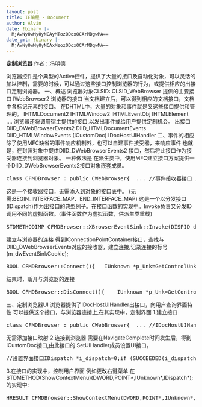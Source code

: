 ```yaml
---
layout: post
title: IE编程 - Document
author: Alvin
date: !binary |-
  MjAwNy0wMy0yNCAyMTozODoxOCArMDgwMA==
date_gmt: !binary |-
  MjAwNy0wMy0yNCAxMzozODoxOCArMDgwMA==
---
```

<strong>定制浏览器
</strong>作者：冯明德

<!-- DETAILS -->
浏览器控件是个典型的Active控件，提供了大量的接口及自动化对象，可以灵活的加以控制，需要的时候，可以通过这些接口控制浏览器的行为，或提供相应的出接口定制浏览器。 
一、概述 
浏览器对象CLSID: 
CLSID_WebBrowser 
提供的主要接口 
IWebBrowser2 浏览器的接口 
当文档建立后，可以得到相应的文档接口，文档中各标记元素的接口。 
在DHTML中，大量的对象和事件就是又这些接口提供和管理的。 
IHTMLDocument2 
IHTMLWindow2 
IHTMLEventObj 
IHTMLElement 
.... 
浏览器还将调用宿主提供的接口,以发出事件或给用户提供定制机会。 
出接口 
DIID_DWebBrowserEvents2 
DIID_HTMLDocumentEvents 
DIID_HTMLWindowEvents 
(ICustomDoc) 
IDocHostUIHandler 
二、事件的相应 
除了使用MFC缺省的事件响应机制外，也可以自建事件接受器，来响应事件 
也就是，在封装对象中提供DIID_DWebBrowserEvents2 接口，然后将此接口作为接受器连接到浏览器对象。 
一种做法是 
在派生类中，使用MFC建立接口方案提供一个DIID_DWebBrowserEvents2接口对象嵌套成员。 
<pre><span class="keyword">class</span> CFMDBrowser : <span class="keyword">public</span> CWebBrowser{	...	<span class="note">//事件接收器接口</span>	<span class="note">//DWebBrowserEvents</span>	<span class="note">//这是一个IDispatch分发接口</span>	BEGIN_INTERFACE_PART(BrowserEventSink,DWebBrowserEvents)		STDMETHOD(GetTypeInfoCount)(UINT *pctinfo);			STDMETHOD(GetTypeInfo)(UINT iTInfo,LCID lcid,ITypeInfo **ppTInfo);		STDMETHOD(GetIDsOfNames)(REFIID riid,				LPOLESTR *rgszNames,UINT cNames,				LCID lcid,DISPID *rgDispId);		STDMETHOD(Invoke)(DISPID dispIdMember,REFIID riid,LCID lcid,				WORD wFlags,DISPPARAMS *pDispParams,				VARIANT *pVarResult,EXCEPINFO *pExcepInfo,				UINT  *puArgErr);		END_INTERFACE_PART(BrowserEventSink)	DWORD m_dwEventSinkCookie;	...}</pre>
这是一个接收器接口，无需添入到对象的接口表中。 
(无需:BEGIN_INTERFACE_MAP、END_INTERFACE_MAP) 
这是一个以分发接口(IDispatch)作为出接口的典型例子。在接口函数的实现中。Invoke负责又分发ID调用不同的虚拟函数。(事件函数作为虚拟函数，供派生类重载) 
<pre>STDMETHODIMP CFMDBrowser::XBrowserEventSink::Invoke(DISPID dispIdMember,REFIID riid,LCID lcid,				  WORD wFlags,DISPPARAMS *pDispParams,				  VARIANT *pVarResult,EXCEPINFO *pExcepInfo,				  UINT  *puArgErr){	METHOD_PROLOGUE(CFMDBrowser,BrowserEventSink)	<span class="note">//将事件分发到各虚拟函数</span>	<span class="note">//分发ID的定义见 exdispid.h</span>	<span class="keyword">switch</span>(dispIdMember)	{	<span class="keyword">case</span> DISPID_BEFORENAVIGATE:		...		HRESULT hr=pThis->OnBeforeNavigate(..) <span class="note">//事件对应的虚拟函数</span>		...		<span class="keyword">break</span>;        <span class="keyword">case</span> DISPID_NAVIGATECOMPLETE:        		...	<span class="keyword">case</span> ...	<span class="keyword">case</span> ...}</pre>
建立与浏览器的连接 
得到IConnectionPointContainer接口，查找与DIID_DWebBrowserEvents对应的接收器，建立连接,记录连接的标号(m_dwEventSinkCookie); 
<pre>BOOL CFMDBrowser::Connect(){	IUnknown *p_Unk=GetControlUnknown();	<span class="keyword">if</span>(p_Unk==NULL)		<span class="keyword">return</span> FALSE;	BOOL bOK=FALSE;	<span class="note">//查找连接点对象</span>	IConnectionPointContainer *i_cpc=0;	HRESULT hr=p_Unk->QueryInterface(IID_IConnectionPointContainer,		(<span class="keyword">void</span> **)(&i_cpc));	<span class="keyword">if</span> (SUCCEEDED(hr))	{		IConnectionPoint *i_cp=0;		hr=i_cpc->FindConnectionPoint(DIID_DWebBrowserEvents,&i_cp);		<span class="keyword">if</span> (SUCCEEDED(hr))		{			hr=i_cp->Advise(&m_xBrowserEventSink,&m_dwEventSinkCookie);			i_cp->Release();			bOK=TRUE;		}		i_cpc->Release();	}		<span class="keyword">return</span> bOK;}</pre>
结束时，断开与浏览器的连接 
<pre>BOOL CFMDBrowser::DisConnect(){	IUnknown *p_Unk=GetControlUnknown();	<span class="keyword">if</span>(p_Unk==NULL)		<span class="keyword">return</span> FALSE;		BOOL bOK=FALSE;		<span class="note">//查找连接点对象</span>	IConnectionPointContainer *i_cpc=0;	HRESULT hr=p_Unk->QueryInterface(IID_IConnectionPointContainer,		(<span class="keyword">void</span> **)(&i_cpc));	<span class="keyword">if</span> (SUCCEEDED(hr))	{		IConnectionPoint *i_cp=0;		hr=i_cpc->FindConnectionPoint(DIID_DWebBrowserEvents,&i_cp);		<span class="keyword">if</span> (SUCCEEDED(hr))		{			hr=i_cp->Unadvise(m_dwEventSinkCookie);			i_cp->Release();			bOK=TRUE;		}		i_cpc->Release();	}		<span class="keyword">return</span> bOK;}</pre>
三、定制浏览器UI 
浏览器提供了IDocHostUIHandler出接口，向用户查询界面特性 
可以提供这个接口，与浏览器连接上,在其实现中，定制界面 
1.建立接口 
<pre><span class="keyword">class</span> CFMDBrowser : <span class="keyword">public</span> CWebBrowser{	...	<span class="note">//IDocHostUIHandler接口,控制浏览器界面</span>	BEGIN_INTERFACE_PART(UIHandlerSink,IDocHostUIHandler)		STDMETHOD(ShowContextMenu)(DWORD,POINT*,IUnknown*,IDispatch*);		STDMETHOD(GetHostInfo)(DOCHOSTUIINFO*);		STDMETHOD(ShowUI)(DWORD,			IOleInPlaceActiveObject*,			IOleCommandTarget*,			IOleInPlaceFrame*,			IOleInPlaceUIWindow*);		STDMETHOD(HideUI)();		STDMETHOD(UpdateUI)();		STDMETHOD(EnableModeless)(INT);		STDMETHOD(OnDocWindowActivate)(INT);		STDMETHOD(OnFrameWindowActivate)(INT);		STDMETHOD(ResizeBorder)(LPCRECT,IOleInPlaceUIWindow*,INT);		STDMETHOD(TranslateAccelerator)(LPMSG,<span class="keyword">const</span> GUID*,DWORD);		STDMETHOD(GetOptionKeyPath)(LPOLESTR*,DWORD);		STDMETHOD(GetDropTarget)(IDropTarget*,IDropTarget**);		STDMETHOD(GetExternal)(IDispatch**);		STDMETHOD(TranslateUrl)(DWORD,OLECHAR*,OLECHAR**);		STDMETHOD(FilterDataObject)(IDataObject*,IDataObject**);	END_INTERFACE_PART(UIHandlerSink)	...}</pre>
无需添加接口映射 
2.连接到浏览器 
需要在NavigateComplete时间发生后，得到 
ICustomDoc接口,由此接口的 
SetUIHandler成员设置UI接口。 
<pre><span class="note">//设置界面接口</span>IDispatch *i_dispatch=0;<span class="keyword">if</span> (SUCCEEDED(i_dispatch=pThis->GetDocument())){	IHTMLDocument2 *i_htmldoc2=0;	<span class="keyword">if</span> (SUCCEEDED(i_dispatch->QueryInterface(IID_IHTMLDocument2,			(<span class="keyword">void</span> **)(&i_htmldoc2))))	{			<span class="note">// force connection of IDocHostUIHandler</span>			ICustomDoc *i_customdoc=0;			<span class="keyword">if</span> (SUCCEEDED(i_htmldoc2->QueryInterface(						IID_ICustomDoc,						(<span class="keyword">void</span> **)(&i_customdoc))))			{				i_customdoc->SetUIHandler(					&(pThis->m_xUIHandlerSink));				i_customdoc->Release();			}	}	i_dispatch->Release();}</pre>
3.在接口的实现中，控制用户界面 
例如更改右键菜单 
在STDMETHOD(ShowContextMenu)(DWORD,POINT*,IUnknown*,IDispatch*); 
的实现中: 
<pre>HRESULT CFMDBrowser::ShowContextMenu(DWORD,POINT*,IUnknown*,IDispatch*){	..建立自己的菜单        <span class="keyword">return</span> S_OK;         }</pre>
